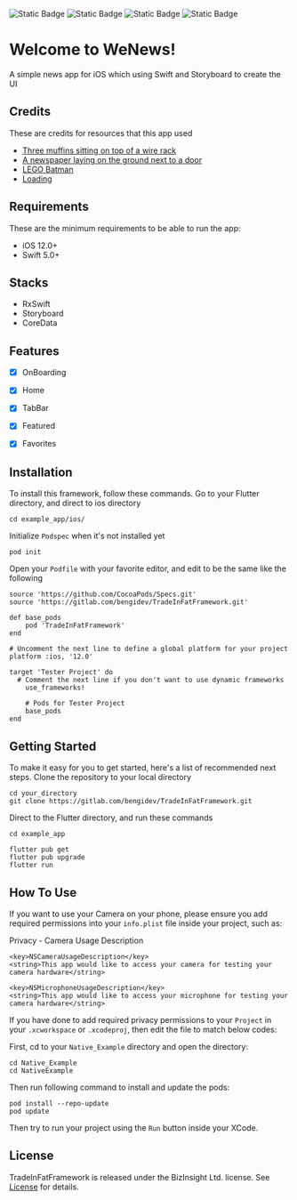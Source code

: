 ![Static Badge](https://img.shields.io/badge/version-12.0-orange?style=for-the-badge&logo=ios&link=https%3A%2F%2Fsupport.apple.com%2Fen-us%2F100100) ![Static Badge](https://img.shields.io/badge/version-5.x-orange?style=for-the-badge&logo=swift&link=https%3A%2F%2Fwww.swift.org) ![Static Badge](https://img.shields.io/badge/version-1.7.38-white?style=for-the-badge&logo=cocoapods&link=https%3A%2F%2Fcocoapods.org) ![Static Badge](https://img.shields.io/badge/license-MIT-white?style=for-the-badge&logo=alchemy) 



# Welcome to WeNews!

A simple news app for iOS which using Swift and Storyboard to create the UI



## Credits

These are credits for resources that this app used
- [Three muffins sitting on top of a wire rack](https://unsplash.com/photos/three-muffins-sitting-on-top-of-a-wire-rack-Pw6Qtdt2eq0)
- [A newspaper laying on the ground next to a door](https://unsplash.com/photos/a-newspaper-laying-on-the-ground-next-to-a-door-Y3B6FBaiyi8)
- [LEGO Batman](https://unsplash.com/photos/lego-batman-minifig-demvKRNvtLY)
- [Loading](https://unsplash.com/photos/text-jf1EomjlQi0)



## Requirements

These are the minimum requirements to be able to run the app:
-   iOS 12.0+
-   Swift 5.0+



## Stacks

- RxSwift
- Storyboard
- CoreData


## Features

 - [x] OnBoarding
 - [x] Home
 - [x] TabBar
 - [x] Featured
 - [x] Favorites



## Installation

To install this framework, follow these commands.
Go to your Flutter directory, and direct to ios directory
```
cd example_app/ios/
```

Initialize `Podspec` when it's not installed yet
```
pod init
```

Open your `Podfile` with your favorite editor, and edit to be the same like the following
```
source 'https://github.com/CocoaPods/Specs.git'
source 'https://gitlab.com/bengidev/TradeInFatFramework.git'

def base_pods
	pod 'TradeInFatFramework'
end

# Uncomment the next line to define a global platform for your project
platform :ios, '12.0'

target 'Tester Project' do
  # Comment the next line if you don't want to use dynamic frameworks
	use_frameworks!

	# Pods for Tester Project
	base_pods
end
```



## Getting Started

To make it easy for you to get started, here's a list of recommended next steps.
Clone the repository to your local directory
```
cd your_directory
git clone https://gitlab.com/bengidev/TradeInFatFramework.git
```

Direct to the Flutter directory, and run these commands
```
cd example_app

flutter pub get
flutter pub upgrade
flutter run
```



## How To Use

If you want to use your Camera on your phone, please ensure
you add required permissions into your `info.plist` file inside your project,
such as:

Privacy - Camera Usage Description
```
<key>NSCameraUsageDescription</key>
<string>This app would like to access your camera for testing your camera hardware</string>

<key>NSMicrophoneUsageDescription</key>
<string>This app would like to access your microphone for testing your camera hardware</string>
```

If you have done to add required privacy permissions to your `Project` in your `.xcworkspace` or `.xcodeproj`, 
then edit the file to match below codes:

First, cd to your `Native_Example` directory and open the directory:
```
cd Native_Example
cd NativeExample
```

Then run following command to install and update the pods:

```
pod install --repo-update
pod update
```

Then try to run your project using the `Run` button inside your XCode.



## License

TradeInFatFramework is released under the BizInsight Ltd. license. See [License](https://gitlab.com/bengidev/TradeInFatFramework/-/blob/main/LICENSE) for details.
